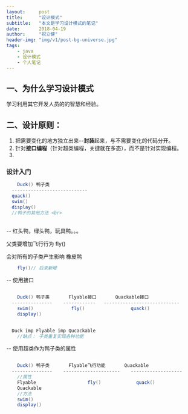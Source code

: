 ```yaml
---
layout:     post
title:      "设计模式"
subtitle:   "本文是学习设计模式的笔记"
date:       2018-04-19
author:     "祝立健"
header-img: "img/v1/post-bg-universe.jpg"
tags:
    - java
    - 设计模式
    - 个人笔记
---
```



## 一、为什么学习设计模式

  学习利用其它开发人员的的智慧和经验。

## 二、设计原则：
1. 把需要变化的地方独立出来--**封装**起来，与不需要变化的代码分开。
2. 针对**接口编程**（针对超类编程，关键就在多态），而不是针对实现编程。
3. 



### 设计入门 
  ```java
      Duck() 鸭子类
    ----------------------------
    quack()
    swim()
    display()
    //鸭子的其他方法 <br>
    
  ```
-- 红头鸭，绿头鸭，玩具鸭。。。 
  
父类要增加飞行行为 fly()

  会对所有的子类产生影响 橡皮鸭
  ```java
      fly()// 后来新增
  ```
 

-- 使用接口
```java
 
    Duck() 鸭子类       Flyable接口       Quackable接口
  ---------------    ------------   ----------------------------
    swim()              fly()                 quack()
    display()
 

  Duck imp Flyable imp Qucackable
    //缺点： 子类重复实现各种功能
```
-- 使用超类作为鸭子类的属性
```java
  
    Duck() 鸭子类       Flyable飞行功能       Quackable
  ---------------    ---------------------    -------------------
    //属性                 
    Flyable                   fly()             quack()
    Quackable
    //方法
    swim()              
    display()
  
```






